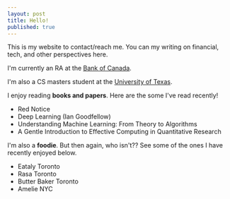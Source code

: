```yaml
---
layout: post
title: Hello!
published: true
---
```

This is my website to contact/reach me. You can my writing on financial, tech, and other perspectives here.

I'm currently an RA at the [Bank of Canada](https://www.bankofcanada.ca "Where I work!").

I'm also a CS masters student at the [University of Texas](https://www.bankofcanada.ca "Where I study!").

I enjoy reading **books and papers**. Here are the some I've read recently!

- Red Notice
- Deep Learning (Ian Goodfellow)
- Understanding Machine Learning: From Theory to Algorithms
- A Gentle Introduction to Effective Computing in Quantitative Research

I'm also a **foodie**. But then again, who isn't?? See some of the ones I have recently enjoyed below.

- Eataly Toronto
- Rasa Toronto
- Butter Baker Toronto
- Amelie NYC

